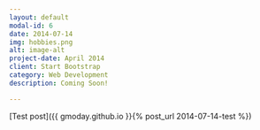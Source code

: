 ```yaml
---
layout: default
modal-id: 6
date: 2014-07-14
img: hobbies.png
alt: image-alt
project-date: April 2014
client: Start Bootstrap
category: Web Development
description: Coming Soon!

---
```

[Test post]({{ gmoday.github.io }}{% post_url 2014-07-14-test %})
